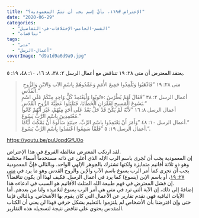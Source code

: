 ```yaml
---
title: "الإعتراض #١٦٩، بأيّ إسم يجب أن تتمّ المعمودية؟"
date: "2020-06-29"
categories: 
  - "القسم-الخامس-الإختلافات-في-التفاصيل"
  - "تناقضات"
tags: 
  - "متى"
  - "أعمال-الرسل"
coverImage: "d9a1d9a6d9a9.jpg"
---
```


يعتقد المعترض أن متى ٢٨: ١٩ تتناقض مع أعمال الرسل ٢: ٣٨، ٨: ١٦، ١٠: ٤٨، ١٩: ٥.

>  متى ٢٨: ١٩ ”فَاذْهَبُوا وَتَلْمِذُوا جَمِيعَ الأُمَمِ وَعَمِّدُوهُمْ بِاسْمِ الآب وَالابْنِ وَالرُّوحِ الْقُدُسِ.“  
> أعمال الرسل ٢: ٣٨ ”فَقَالَ لَهُمْ بُطْرُسُ :«تُوبُوا وَلْيَعْتَمِدْ كُلُّ وَاحِدٍ مِنْكُمْ عَلَى اسْمِ يَسُوعَ الْمَسِيحِ لِغُفْرَانِ الْخَطَايَا، فَتَقْبَلُوا عَطِيَّةَ الرُّوحِ الْقُدُسِ.“  
> أعمال الرسل ٨: ١٦ ”لأَنَّهُ لَمْ يَكُنْ قَدْ حَلَّ بَعْدُ عَلَى أَحَدٍ مِنْهُمْ، غَيْرَ أَنَّهُمْ كَانُوا مُعْتَمِدِينَ بِاسْمِ الرَّبِّ يَسُوعَ.“  
> أعمال الرسل ١٠: ٤٨ ”وَأَمَرَ أَنْ يَعْتَمِدُوا بِاسْمِ الرَّبِّ. حِينَئِذٍ سَأَلُوهُ أَنْ يَمْكُثَ أَيَّامًا.“  
> أعمال الرسل ١٩: ٥ ”فَلَمَّا سَمِعُوا اعْتَمَدُوا بِاسْمِ الرَّبِّ يَسُوعَ.“.

https://youtu.be/puUopdGfU0o

لقد ارتكب المعترض مغالطة الفروع في هذا الإعتراض.  
إن المعمودية يجب أن تُجرى باسم الرب الإله الذي أعلن عن ذاته مستخدماً أسماءَ مختلفة وهو ذو ثلاثة أقانيم متمايزة ولكنها تشترك بالجوهر الإلهي الواحد. وبالتالي فإنَّ المعمودية يجب أن تجرى كما أمر الرب يسوع باسم الآب والإبن والروح القدس وهو ما يرد في [متى ٢٨: ١٩](https://biblia.com/books/ar-vandyke/Mt28.19)، أو باسم الإبن (يسوع) كما يرد في أعمال الرسل. فكيف لهذا أن يكون تناقضاً؟  
إن فشل المعترض في فهم طبيعة الله المثلث الأقانيم هو السبب في ادعاءه هذا.   
إضافةً إلى ذلك، إن الآية التي ترد في متى هي أمر الرب يسوع لتلاميذه ولنا من بعدهم. أما الآيات الباقية فهي تقدم تقارير عن الأعمال التي كان يقوم بها الأشخاص. وبالتالي فإننا حتى وإن افترضنا بأن الأشخاص لم يلتزموا بالتعليم بشكل حرفي فهذا لن يعني أن الكتاب المقدس يحتوي على تناقض نتيجة لتسجيله هذه التقارير.
